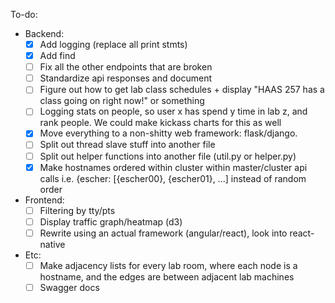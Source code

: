 To-do:
  - Backend:
    - [X] Add logging (replace all print stmts)
    - [X] Add find
    - [ ] Fix all the other endpoints that are broken
    - [ ] Standardize api responses and document
    - [ ] Figure out how to get lab class schedules + display "HAAS 257 has a class going on right now!" or something
    - [ ] Logging stats on people, so user x has spend y time in lab z, and rank people. We could make kickass charts for this as well
    - [x] Move everything to a non-shitty web framework: flask/django.
    - [ ] Split out thread slave stuff into another file
    - [ ] Split out helper functions into another file (util.py or helper.py)
    - [X] Make hostnames ordered within cluster within master/cluster api calls i.e. {escher: [{escher00}, {escher01}, ...] instead of random order
  - Frontend:
    - [ ] Filtering by tty/pts
    - [ ] Display traffic graph/heatmap (d3)
    - [ ] Rewrite using an actual framework (angular/react), look into react-native
  - Etc:
    - [ ] Make adjacency lists for every lab room, where each node is a hostname, and the edges are between adjacent lab machines
    - [ ] Swagger docs
